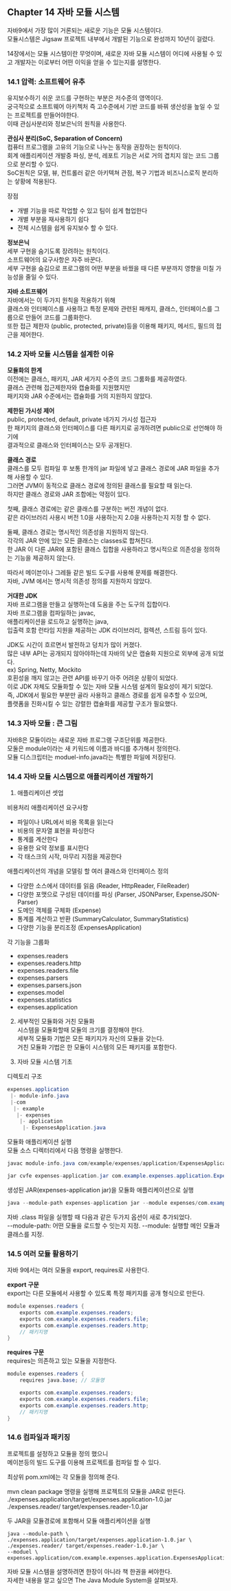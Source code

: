## Chapter 14 자바 모듈 시스템
자바9에서 가장 많이 거론되는 새로운 기능은 모듈 시스템이다.  
모듈시스템은 Jigsaw 프로젝트 내부에서 개발된 기능으로 완성까지 10년이 걸렸다.

14장에서는 모듈 시스템이란 무엇이며, 
새로운 자바 모듈 시스템이 어디에 사용될 수 있고
개발자는 이로부터 어떤 이익을 얻을 수 있는지를 설명한다.

### 14.1 압력: 소프트웨어 유추
유지보수하기 쉬운 코드를 구현하는 부분은 저수준의 영역이다.  
궁극적으로 소프트웨어 아키첵처 즉 고수준에서 기반 코드를 바꿔 생산성을 높일 수 있는 프로젝트를 만들어야한다.  
이때 관심사분리와 정보은닉의 원칙을 사용한다.  

**관심사 분리(SoC, Separation of Concern)**  
컴퓨터 프로그램을 고유의 기능으로 나누는 동작을 권장하는 원칙이다.  
회계 애플리케이션 개발중 파싱, 분석, 레포트 기능은 서로 거의 겹치지 않는 코드 그룹으로 분리할 수 있다.  
SoC원칙은 모델, 뷰, 컨트롤러 같은 아키텍쳐 관점, 복구 기법과 비즈니스로직 분리하는 샇황에 적용된다.  

장점  
- 개별 기능을 따로 작업할 수 있고 팀이 쉽게 협업한다
- 개별 부분을 재사용하기 쉽다
- 전체 시스템을 쉽게 유지보수 할 수 있다.

**정보은닉**  
세부 구현을 숨기도록 장려하는 원칙이다.  
소프트웨어의 요구사항은 자주 바꾼다.   
세부 구현을 숨김으로 프로그램의 어떤 부분을 바꿨을 때 다른 부분까지 영향을 미칠 가능성을 줄일 수 있다.  

**자바 소트프웨어**  
자바에서는 이 두가지 원칙을 적용하기 위해  
클래스와 인터페이스를 사용하고 특정 문제와 관련된 패캐지, 클래스, 인터페이스를 그룹으로 만들어 코드를 그룹화한다.  
또한 접근 제한자 (public, protected, private)등을 이용해 패키지, 메서드, 필드의 접근을 제어한다.  

### 14.2 자바 모듈 시스템을 설계한 이유  
**모듈화의 한계**  
이전에는 클래스, 패키지, JAR 세가지 수준의 코드 그룸화를 제공하였다.  
클래스 관련해 접근제한자와 캡슐화를 지원했지만  
패키지와 JAR 수준에서는 캡슐화를 거의 지원하지 않았다.  

**제한된 가시성 제어**  
public, protected, default, private 네가지 가시성 접근자  
한 패키지의 클래스와 인터페이스를 다른 패키지로 공개하려면 public으로 선언해야 하기에  
결과적으로 클래스와 인터페이스는 모두 공개된다.  


**클래스 경로**  
클래스를 모두 컴파일 후 보통 한개의 jar 파일에 넣고 클래스 경로에 JAR 파일을 추가해 사용할 수 있다.  
그러면 JVM이 동적으로 클래스 경로에 정의된 클래스를 필요할 때 읽는다.  
하지만 클래스 경로와 JAR 조합에는 약점이 있다.  

첫째, 클래스 경로에는 같은 클래스를 구분하는 버전 개념이 없다.  
같은 라이브러리 사용시 버전 1.0을 사용하는지 2.0을 사용하는지 지정 할 수 없다.  

둘째, 클래스 경로는 명시적인 의존성을 지원하지 않는다.  
각각의 JAR 안에 있는 모든 클래스는 classes로 합쳐진다.  
한 JAR 이 다른 JAR에 포함된 클래스 집합을 사용하라고 명시적으로 의존성을 정의하는 기능을 제공하지 않는다.  

따라서 메이븐이나 그레들 같은 빌드 도구를 사용해 문제를 해결한다.  
자바, JVM 에서는 명시적 의존성 정의를 지원하지 않았다.  

**거대한 JDK**  
자바 프로그램을 만들고 실행하는데 도움을 주는 도구의 집합이다.   
자바 프로그램을 컴파일하는 javac,   
애플리케이션을 로드하고 실행하는 java,  
입출력 호함 런타임 지원을 제공하는 JDK 라이브러리, 컬렉션, 스트림 등이 있다.  

JDK도 시간이 흐르면서 발전하고 덩치가 많이 커졌다.   
많은 내부 API는 공개되지 않아야하는데 자바의 낮은 캡슐화 지원으로 외부에 공개 되었다.  
ex) Spring, Netty, Mockito  
호횐성을 깨지 않고는 관련 API를 바꾸기 아주 어려운 상황이 되었다.  
이로 JDK 자체도 모듈화할 수 있는 자바 모듈 시스템 설계의 필요성이 제기 되었다.  
즉, JDK에서 필요한 부분만 골라 사용하고 클래스 경로를 쉽게 유추할 수 있으며,  
플랫폼을 진화시킬 수 있는 강렬한 캡슐화를 제공할 구조가 필요했다.

### 14.3 자바 모듈 : 큰 그림
자바8은 모듈이라는 새로운 자바 프로그램 구조단위를 제공한다.  
모둘은 module이라는 새 키워드에 이름과 바디를 추가해서 정의한다.  
모듈 디스크립터는 moduel-info.java라는 특별한 파일에 저장된다.  

### 14.4 자바 모듈 시스템으로 애플리케이션 개발하기
1. 애플리케이션 셋업   

비용처리 애플리케이션 요구사항
- 파일이나 URL에서 비용 목록을 읽는다
- 비용의 문자열 표현을 파싱한다
- 통계를 계산한다
- 유용한 요약 정보를 표시한다
- 각 태스크의 시작, 마무리 지점을 제공한다

애플리케이션의 개념을 모델링 할 여러 클래스와 인터페이스 정의
- 다양한 소스에서 데이터를 읽음 (Reader, HttpReader, FileReader)
- 다양한 포맷으로 구성된 데이터를 파싱 (Parser, JSONParser, ExpenseJSON-Parser)
- 도메인 객체를 구체화 (Expense)
- 통계를 계산하고 반환 (SummaryCalculator, SummaryStatistics)
- 다양한 기능을 분리조정 (ExpensesApplication)

각 기능을 그룹화
- expenses.readers
- expenses.readers.http
- expenses.readers.file
- expenses.parsers
- expenses.parsers.json
- expenses.model
- expenses.statistics
- expenses.application

2. 세부적인 모듈화와 거친 모듈화  
시스템을 모듈화할때 모듈의 크기를 결정해야 한다.  
세부적 모듈화 기법은 모든 패키지가 자신의 모듈을 갖는다.  
거친 모듈화 기법은 한 모듈이 시스템의 모든 패키지를 포함한다.  


3. 자바 모듈 시스템 기초  

디렉토리 구조  
```java
expenses.application  
 |- module-info.java  
 |-com  
  |- example  
   |- expenses  
    |- application  
     |- ExpensesApplication.java
```  

모듈화 애플리케이션 실행  
모듈 소스 디렉터리에서 다음 명령을 실행한다.
```java
javac module-info.java com/example/expenses/application/ExpensesApplication.java -d target

jar cvfe expenses-application.jar com.example.expenses.application.ExpensesApplication -D target
```
생성된 JAR(expenses-application jar)을 모듈화 애플리케이션으로 실행
```java
java --module-path expenses-application jar --module expenses/com.example.expenses.application.ExpensesApplication
```

자바 .class  파일을 실행할 때 다음과 같은 두가지 옵션이 새로 추가되었다.  
--module-path: 어떤 모듈을 로드할 수 잇는지 지정.
--module: 실행할 메인 모듈과 클래스를 지정.

### 14.5 여러 모듈 활용하기
자바 9에서는 여러 모듈을 export, requires로 사용한다.  

**export 구문**  
export는 다른 모듈에서 사용할 수 있도록 특정 패키지를 공개 형식으로 만든다.
```java
module expenses.readers {
    exports com.example.expenses.readers;
    exports com.example.expenses.readers.file;
    exports com.example.expenses.readers.http;
    // 패키지명
}
```

**requires 구문**  
requires는 의존하고 있는 모듈을 지정한다.
```java
module expenses.readers {
    requires java.base; // 모듈명

    exports com.example.expenses.readers;
    exports com.example.expenses.readers.file;
    exports com.example.expenses.readers.http;
    // 패키지명
}
```

### 14.6 컴파일과 패키징
프로젝트를 설정하고 모듈을 정의 했으니  
메이븐등의 빌드 도구를 이용해 프로젝트를 컴파일 할 수 있다.  

최상위 pom.xml에는 각 모듈을 정의해 준다.  

mvn clean package 명령을 실행해 프로젝트의 모듈을 JAR로 만든다.  
./expenses.application/target/expenses.application-1.0.jar  
./expenses.reader/ target/expenses.reader-1.0.jar

두 JAR을 모듈경로에 포함해서 모듈 애플리케이션을 실행
```
java --module-path \
./expenses.application/target/expenses.application-1.0.jar \
./expenses.reader/ target/expenses.reader-1.0.jar \
--moduel \
expenses.application/com.example.expenses.application.ExpensesApplication
```

자바 모듈 시스템을 설명하려면 한장이 아니라 책 한권을 써야한다.  
자세한 내용을 알고 싶으면 The Java Module System을 살펴보자. 
